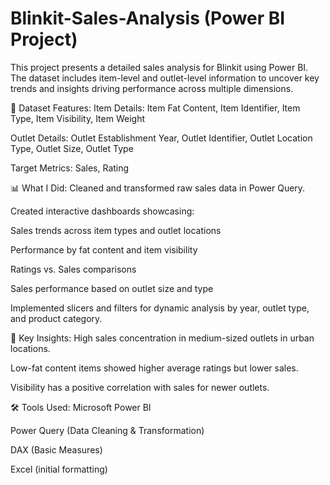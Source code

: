# Blinkit-Sales-Analysis (Power BI Project)

This project presents a detailed sales analysis for Blinkit using Power BI. The dataset includes item-level and outlet-level information to uncover key trends and insights driving performance across multiple dimensions.

📁 Dataset Features:
Item Details: Item Fat Content, Item Identifier, Item Type, Item Visibility, Item Weight

Outlet Details: Outlet Establishment Year, Outlet Identifier, Outlet Location Type, Outlet Size, Outlet Type

Target Metrics: Sales, Rating

📊 What I Did:
Cleaned and transformed raw sales data in Power Query.

Created interactive dashboards showcasing:

Sales trends across item types and outlet locations

Performance by fat content and item visibility

Ratings vs. Sales comparisons

Sales performance based on outlet size and type

Implemented slicers and filters for dynamic analysis by year, outlet type, and product category.

🎯 Key Insights:
High sales concentration in medium-sized outlets in urban locations.

Low-fat content items showed higher average ratings but lower sales.

Visibility has a positive correlation with sales for newer outlets.

🛠 Tools Used:
Microsoft Power BI

Power Query (Data Cleaning & Transformation)

DAX (Basic Measures)

Excel (initial formatting)
